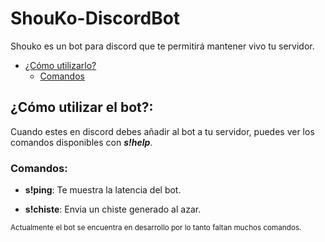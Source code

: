 # ShouKo-DiscordBot
Shouko es un bot para discord que te permitirá mantener vivo tu servidor.

- [¿Cómo utilizarlo?](#¿cómo-utilizar-el-bot)
    -  [Comandos](#comandos)


## ¿Cómo utilizar el bot?:
Cuando estes en discord debes añadir al bot a tu servidor, puedes ver los comandos disponibles con ***s!help***.

<a name="Comandos"></a>
### Comandos:
- **s!ping**: Te muestra la latencia del bot.

- **s!chiste**: Envia un chiste generado al azar. 


<small>Actualmente el bot se encuentra en desarrollo por lo tanto faltan muchos comandos.</small>
